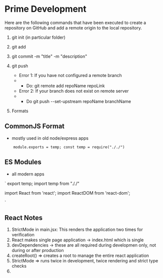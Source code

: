 # Prime Development

Here are the following commands that have been executed to create a repository on GitHub and add a remote origin to the local repository.

1. git init (in particular folder)

2. git add <file1path> <file2path> <file3path>

3. git commit -m "title" -m "description"

4. git push

   - Error 1: If you have not configured a remote branch
   - - Do: git remote add repoName repoLink
   - Error 2: If your branch does not exist on remote server
   - - Do git push --set-upstream repoName branchName

5. Formats

## CommonJS Format

- mostly used in old node/express apps

`    module.exports = temp;
    const temp = require("././")`

## ES Modules

- all modern apps

`
export temp;
import temp from "././"

import React from 'react';
import ReactDOM from 'react-dom';

`

## React Notes

1. StrictMode in main.jsx: This renders the application two times for verification
2. React makes single page application -> index.html which is single
3. devDependencies -> these are all required during developmen only, not during or after production
4. createRoot() => creates a root to manage the entire react application
5. StrictMode => runs twice in development, twice rendering and strict type checks
6. 